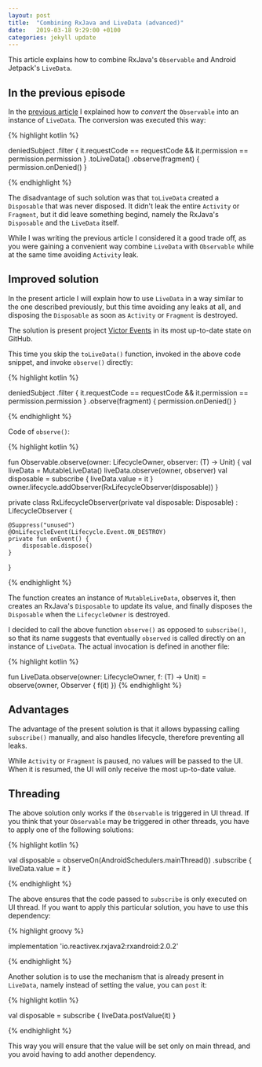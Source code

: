 ```yaml
---
layout: post
title:  "Combining RxJava and LiveData (advanced)"
date:   2019-03-18 9:29:00 +0100
categories: jekyll update
---
```


This article explains how to combine RxJava's `Observable` and Android Jetpack's `LiveData`.

## In the previous episode

In the [previous article][previous-article] I explained how to *convert* the `Observable` into an instance of `LiveData`. The conversion was executed this way:

{% highlight kotlin %}

deniedSubject
    .filter { it.requestCode == requestCode && it.permission == permission.permission }
    .toLiveData()
    .observe(fragment) { permission.onDenied() }

{% endhighlight %}

The disadvantage of such solution was that `toLiveData` created a `Disposable` that was never disposed. It didn't leak the entire `Activity` or `Fragment`, but it did leave something begind, namely the RxJava's `Disposable` and the `LiveData` itself.

While I was writing the previous article I considered it a good trade off, as you were gaining a convenient way combine `LiveData` with `Observable` while at the same time avoiding `Activity` leak.

## Improved solution

In the present article I will explain how to use `LiveData` in a way similar to the one described previously, but this time avoiding any leaks at all, and disposing the `Disposable` as soon as `Activity` or `Fragment` is destroyed.

The solution is present project [Victor Events][victor-events] in its most up-to-date state on GitHub.

This time you skip the `toLiveData()` function, invoked in the above code snippet, and invoke `observe()` directly:

{% highlight kotlin %}

deniedSubject
    .filter { it.requestCode == requestCode && it.permission == permission.permission }
    .observe(fragment) { permission.onDenied() }

{% endhighlight %}

Code of `observe()`:

{% highlight kotlin %}

fun <T> Observable<T>.observe(owner: LifecycleOwner, observer: (T) -> Unit) {
    val liveData = MutableLiveData<T>()
    liveData.observe(owner, observer)
    val disposable = subscribe { liveData.value = it }
    owner.lifecycle.addObserver(RxLifecycleObserver(disposable))
}

private class RxLifecycleObserver(private val disposable: Disposable) : LifecycleObserver {

    @Suppress("unused")
    @OnLifecycleEvent(Lifecycle.Event.ON_DESTROY)
    private fun onEvent() {
        disposable.dispose()
    }
}

{% endhighlight %}

The function creates an instance of `MutableLiveData`, observes it, then creates an RxJava's `Disposable` to update its value, and finally disposes the `Disposable` when the `LifecycleOwner` is destroyed.

I decided to call the above function `observe()` as opposed to `subscribe()`, so that its name suggests that eventually `observed` is called directly on an instance of `LiveData`. The actual invocation is defined in another file:


{% highlight kotlin %}

fun <T> LiveData<T>.observe(owner: LifecycleOwner, f: (T) -> Unit) =
        observe(owner, Observer<T> { f(it) })
{% endhighlight %}

## Advantages

The advantage of the present solution is that it allows bypassing calling `subscribe()` manually, and also handles lifecycle, therefore preventing all leaks.

While `Activity` or `Fragment` is paused, no values will be passed to the UI. When it is resumed, the UI will only receive the most up-to-date value.

## Threading

The above solution only works if the `Observable` is triggered in UI thread. If you think that your `Observable` may be triggered in other threads, you have to apply one of the following solutions:

{% highlight kotlin %}

val disposable = observeOn(AndroidSchedulers.mainThread())
    .subscribe { liveData.value = it }

{% endhighlight %}

The above ensures that the code passed to `subscribe` is only executed on UI thread. If you want to apply this particular solution, you have to use this dependency:

{% highlight groovy %}

implementation 'io.reactivex.rxjava2:rxandroid:2.0.2'

{% endhighlight %}

Another solution is to use the mechanism that is already present in `LiveData`, namely instead of setting the value, you can `post` it:

{% highlight kotlin %}

val disposable = subscribe { liveData.postValue(it) }

{% endhighlight %}

This way you will ensure that the value will be set only on main thread, and you avoid having to add another dependency.

[previous-article]: https://syrop.github.io/jekyll/update/2019/03/07/rx-observable-to-livedata.html
[victor-events]: https://github.com/syrop/Victor-Events


